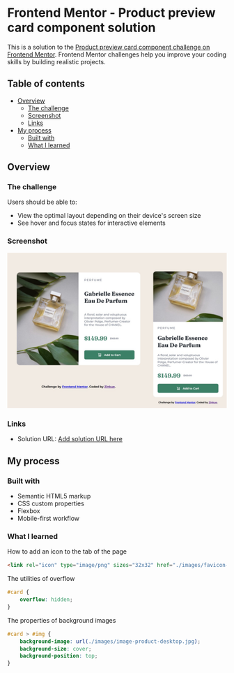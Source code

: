 # Frontend Mentor - Product preview card component solution

This is a solution to the [Product preview card component challenge on Frontend Mentor](https://www.frontendmentor.io/challenges/product-preview-card-component-GO7UmttRfa). Frontend Mentor challenges help you improve your coding skills by building realistic projects. 

## Table of contents

- [Overview](#overview)
  - [The challenge](#the-challenge)
  - [Screenshot](#screenshot)
  - [Links](#links)
- [My process](#my-process)
  - [Built with](#built-with)
  - [What I learned](#what-i-learned)

## Overview

### The challenge

Users should be able to:

- View the optimal layout depending on their device's screen size
- See hover and focus states for interactive elements

### Screenshot

![Web Preview](images\web-preview.jpg)

### Links

- Solution URL: [Add solution URL here](https://your-solution-url.com)

## My process

### Built with

- Semantic HTML5 markup
- CSS custom properties
- Flexbox
- Mobile-first workflow

### What I learned

How to add an icon to the tab of the page

```html
<link rel="icon" type="image/png" sizes="32x32" href="./images/favicon-32x32.png">
```

The utilities of overflow 

```css
#card {
    overflow: hidden;
}
```

The properties of background images

```css
#card > #img {
    background-image: url(./images/image-product-desktop.jpg);
    background-size: cover;
    background-position: top;
}
```
